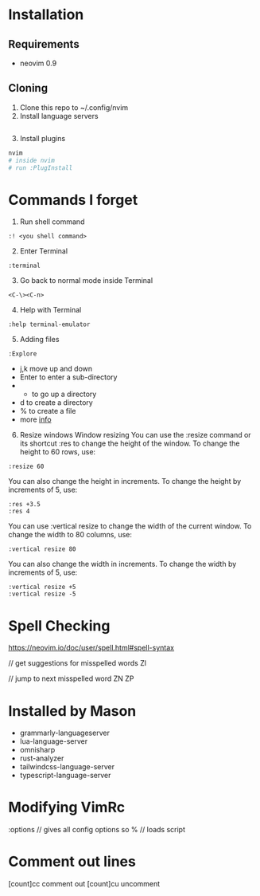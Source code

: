 # Installation
## Requirements
- neovim 0.9
## Cloning
1. Clone this repo to ~/.config/nvim
2. Install language servers
```sh

```
3. Install plugins
```sh
nvim
# inside nvim
# run :PlugInstall
```


# Commands I forget
1. Run shell command
```
:! <you shell command>
```
2. Enter Terminal
```
:terminal
```
3. Go back to normal mode inside Terminal
```
<C-\><C-n>
```
4. Help with Terminal
```
:help terminal-emulator
```
5. Adding files
```
:Explore
```
- j,k move up and down
- Enter to enter a sub-directory
- - to go up a directory
- d to create a directory
- % to create a file
- more [info](https://dev.to/asyraf/how-to-make-a-new-file-or-directory-in-vim-553f)
6. Resize windows
Window resizing
You can use the :resize command or its shortcut :res to change the height of the window. To change the height to 60 rows, use:

```
:resize 60
```

You can also change the height in increments. To change the height by increments of 5, use:

```
:res +3.5
:res 4
```

You can use :vertical resize to change the width of the current window. To change the width to 80 columns, use:

```
:vertical resize 80
```

You can also change the width in increments. To change the width by increments of 5, use:

```
:vertical resize +5
:vertical resize -5
```


# Spell Checking
https://neovim.io/doc/user/spell.html#spell-syntax

// get suggestions for misspelled words
Zl

// jump to next misspelled word
ZN
ZP

# Installed by Mason
- grammarly-languageserver
- lua-language-server
- omnisharp
- rust-analyzer
- tailwindcss-language-server
- typescript-language-server


# Modifying VimRc
:options  // gives all config options
so % // loads script

# Comment out lines
[count]<leader>cc comment out
[count]<leader>cu uncomment
